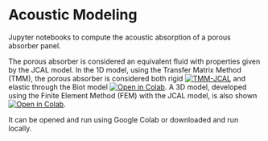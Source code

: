 # Acoustic Modeling

Jupyter notebooks to compute the acoustic absorption of a porous absorber panel.

The porous absorber is considered an equivalent fluid with properties given by the JCAL model. In the 1D model, using the Transfer Matrix Method (TMM), the porous absorber is considered both rigid [![TMM-JCAL](https://colab.research.google.com/assets/colab-badge.svg)](https://colab.research.google.com/github/XDJuanDC/Acoustics/blob/main/TMM_JCAL.ipynb) and elastic through the Biot model [![Open in Colab](https://colab.research.google.com/assets/colab-badge.svg)](https://colab.research.google.com/github/XDJuanDC/Acoustics/blob/main/TMM_Biot_JCAL.ipynb).
A 3D model, developed using the Finite Element Method (FEM) with the JCAL model, is also shown [![Open in Colab](https://colab.research.google.com/assets/colab-badge.svg)](https://colab.research.google.com/github/XDJuanDC/Acoustics/blob/main/FEM_JCAL.ipynb).

It can be opened and run using Google Colab or downloaded and run locally.
